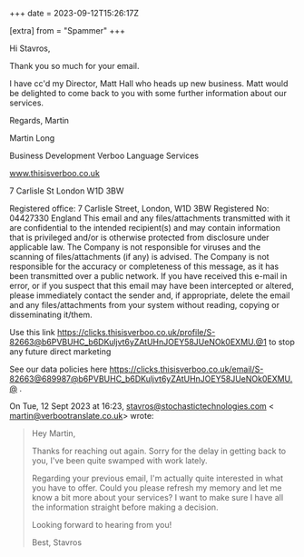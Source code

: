 +++
date = 2023-09-12T15:26:17Z

[extra]
from = "Spammer"
+++

Hi Stavros,

Thank you so much for your email.

I have cc'd my Director, Matt Hall who heads up new business. Matt would be
delighted to come back to you with some further information about our
services.

Regards,
Martin

Martin Long

Business Development
Verboo Language Services

www.thisisverboo.co.uk

7 Carlisle St
London
W1D 3BW

Registered office: 7 Carlisle Street, London, W1D 3BW Registered No:
04427330 England
This email and any files/attachments transmitted with it are confidential
to the intended recipient(s)
and may contain information that is privileged and/or is otherwise
protected from disclosure under
applicable law. The Company is not responsible for viruses and the scanning
of files/attachments
(if any) is advised. The Company is not responsible for the accuracy or
completeness of this
message, as it has been transmitted over a public network. If you have
received this e-mail in error,
or if you suspect that this email may have been intercepted or altered,
please immediately
contact the sender and, if appropriate, delete the email and any
files/attachments from your
system without reading, copying or disseminating it/them.

Use this link
<https://clicks.thisisverboo.co.uk/profile/S-82663@b6PVBUHC_b6DKuljvt6yZAtUHnJOEY58JUeNOk0EXMU.@1>
to stop any future direct marketing

See our data policies here
<https://clicks.thisisverboo.co.uk/email/S-82663@689987@b6PVBUHC_b6DKuljvt6yZAtUHnJOEY58JUeNOk0EXMU.@>
.

On Tue, 12 Sept 2023 at 16:23, stavros@stochastictechnologies.com <
martin@verbootranslate.co.uk> wrote:

> Hey Martin,
>
> Thanks for reaching out again. Sorry for the delay in getting back to you,
> I've been quite swamped with work lately.
>
> Regarding your previous email, I'm actually quite interested in what you
> have to offer. Could you please refresh my memory and let me know a bit
> more about your services? I want to make sure I have all the information
> straight before making a decision.
>
> Looking forward to hearing from you!
>
> Best,
> Stavros
>
>
